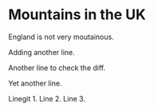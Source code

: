 # Mountains in the UK

England is not very moutainous.

Adding another line.

Another line to check the diff.

Yet another line.

Linegit 1.
Line 2.
Line 3.